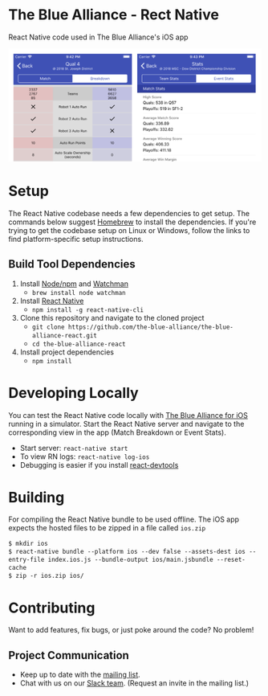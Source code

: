 The Blue Alliance - Rect Native
===

React Native code used in The Blue Alliance's iOS app

![Header](screenshots/header.png)

Setup
===
The React Native codebase needs a few dependencies to get setup. The commands below suggest [Homebrew](https://brew.sh/) to install the dependencies. If you're trying to get the codebase setup on Linux or Windows, follow the links to find platform-specific setup instructions.

Build Tool Dependencies
---
1. Install [Node/npm](https://nodejs.org/en/) and [Watchman](https://facebook.github.io/watchman/docs/install.html)
    * `brew install node watchman`
2. Install [React Native](https://facebook.github.io/react-native)
    * `npm install -g react-native-cli`
3. Clone this repository and navigate to the cloned project
    * `git clone https://github.com/the-blue-alliance/the-blue-alliance-react.git`
    * `cd the-blue-alliance-react`
4. Install project dependencies
    * `npm install`

Developing Locally
===
You can test the React Native code locally with [The Blue Alliance for iOS](https://github.com/the-blue-alliance/the-blue-alliance-ios) running in a simulator. Start the React Native server and navigate to the corresponding view in the app (Match Breakdown or Event Stats).

* Start server: `react-native start`
* To view RN logs: `react-native log-ios`
* Debugging is easier if you install [react-devtools](https://github.com/facebook/react-devtools/tree/master/packages/react-devtools)


Building
===
For compiling the React Native bundle to be used offline. The iOS app expects the hosted files to be zipped in a file called `ios.zip`

```
$ mkdir ios
$ react-native bundle --platform ios --dev false --assets-dest ios --entry-file index.ios.js --bundle-output ios/main.jsbundle --reset-cache
$ zip -r ios.zip ios/
```

Contributing
============

Want to add features, fix bugs, or just poke around the code? No problem!

Project Communication 
---
 - Keep up to date with the [mailing list](https://groups.google.com/forum/#!forum/thebluealliance-developers).
 - Chat with us on our [Slack team](https://the-blue-alliance.slack.com/). (Request an invite in the mailing list.)
